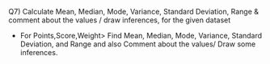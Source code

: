 Q7) Calculate Mean, Median, Mode, Variance, Standard Deviation, Range &     comment about the values / draw inferences, for the given dataset
-	For Points,Score,Weight>
Find Mean, Median, Mode, Variance, Standard Deviation, and Range and also Comment about the values/ Draw some inferences.
